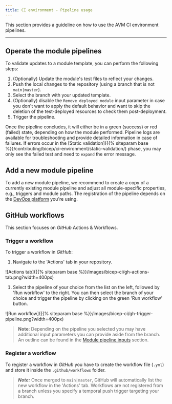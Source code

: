 ```yaml
---
title: CI environment - Pipeline usage
---
```


This section provides a guideline on how to use the AVM CI environment pipelines.

---

## Operate the module pipelines

To validate updates to a module template, you can perform the following steps:

1. (Optionally) Update the module's test files to reflect your changes.
1. Push the local changes to the repository (using a branch that is not `main|master`).
1. Select the branch with your updated template.
1. (Optionally) disable the `Remove deployed module` input parameter in case you don't want to apply the default behavior and want to skip the deletion of the test-deployed resources to check them post-deployment.
1. Trigger the pipeline.

Once the pipeline concludes, it will either be in a green (success) or red (failed) state, depending on how the module performed.
Pipeline logs are available for troubleshooting and provide detailed information in case of failures. If errors occur in the [Static validation]({{% siteparam base %}}/contributing/bicep/ci-environment/static-validation/) phase, you may only see the failed test and need to `expand` the error message.

## Add a new module pipeline

To add a new module pipeline, we recommend to create a copy of a currently existing module pipeline and adjust all module-specific properties, e.g., triggers and module paths. The registration of the pipeline depends on the [DevOps platform](#devops-tool-specific-guidance) you're using.

## GitHub workflows

This section focuses on _GitHub_ Actions & Workflows.

### Trigger a workflow

To trigger a workflow in _GitHub_:

1. Navigate to the 'Actions' tab in your repository.

  ![Actions tab]({{% siteparam base %}}/images/bicep-ci/gh-actions-tab.png?width=400px)

1. Select the pipeline of your choice from the list on the left, followed by 'Run workflow' to the right. You can then select the branch of your choice and trigger the pipeline by clicking on the green 'Run workflow' button.

  ![Run workflow]({{% siteparam base %}}/images/bicep-ci/gh-trigger-pipeline.png?width=400px)

>**Note**: Depending on the pipeline you selected you may have additional input parameters you can provide aside from the branch. An outline can be found in the [Module pipeline inputs](./The%20CI%20environment%20-%20Pipeline%20design#module-pipeline-inputs) section.

### Register a workflow

To register a workflow in _GitHub_ you have to create the workflow file (`.yml`) and store it inside the `.github/workflows` folder.
> ***Note:*** Once merged to `main|master`, GitHub will automatically list the new workflow in the 'Actions' tab. Workflows are not registered from a branch unless you specify a temporal push trigger targeting your branch.
